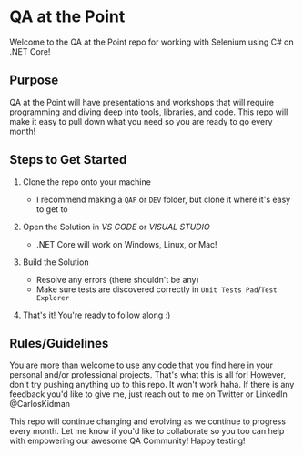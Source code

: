 # QA at the Point
Welcome to the QA at the Point repo for working with Selenium using C# on .NET Core!

## Purpose
QA at the Point will have presentations and workshops that will require programming and diving deep into tools, libraries, and code. This repo will make it easy to pull down what you need so you are ready to go every month!

## Steps to Get Started
1. Clone the repo onto your machine
    - I recommend making a `QAP` or `DEV` folder, but clone it where it's easy to get to

2. Open the Solution in *VS CODE* or *VISUAL STUDIO*
    - .NET Core will work on Windows, Linux, or Mac!

3. Build the Solution
    - Resolve any errors (there shouldn't be any)
    - Make sure tests are discovered correctly in `Unit Tests Pad`/`Test Explorer`

4. That's it! You're ready to follow along :)

## Rules/Guidelines
You are more than welcome to use any code that you find here in your personal and/or professional projects. That's what this is all for! However, don't try pushing anything up to this repo. It won't work haha. If there is any feedback you'd like to give me, just reach out to me on Twitter or LinkedIn @CarlosKidman

This repo will continue changing and evolving as we continue to progress every month. Let me know if you'd like to collaborate so you too can help with empowering our awesome QA Community! Happy testing!

